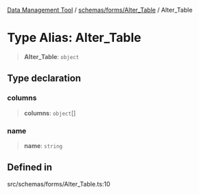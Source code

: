 [Data Management Tool](../../../../index.md) / [schemas/forms/Alter\_Table](../index.md) / Alter\_Table

# Type Alias: Alter\_Table

> **Alter\_Table**: `object`

## Type declaration

### columns

> **columns**: `object`[]

### name

> **name**: `string`

## Defined in

src/schemas/forms/Alter\_Table.ts:10
